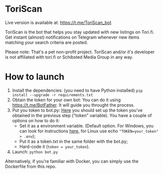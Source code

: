 # ToriScan
Live version is available at: https://t.me/ToriScan_bot

ToriScan is the bot that helps you stay updated with new listings on Tori.fi. Get instant (almost) notifications on Telegram whenever new items matching your search criteria are posted.

Please note: That's a pet non-profit project. ToriScan and/or it's developer is not affiliated with tori.fi or Schibsted Media Group in any way.

# How to launch
1. Install the dependencies:
(you need to have Python installed)
``` pip install --upgrade -r requirements.txt ```
2. Obtain the token for your own bot:
You can do it using https://t.me/BotFather. It will guide you throught the process.
3. Put you token to bot.py:
[Here](https://github.com/arealibusadrealiora/tori-scan-bot/blob/main/bot.py#L22) you should set up the token you've obtained in the previous step ("token" variable). You have a couple of options on how to do it:
    - Set it as a environment variable. (Default option. For Windows, you can look for instructions [here](https://learn.microsoft.com/en-us/previous-versions/windows/it-pro/windows-powershell-1.0/ff730964(v=technet.10)?redirectedfrom=MSDN), for Linux use echo ``` "TOKEN=your_token" > .env ```);
    - Put it as a token.txt in the same folder with the bot.py;
    - Hard-code it (``` token = your_token ```).
4. Launch:
``` python bot.py ``` 

Alternatively, if you're familiar with Docker, you can simply use the Dockerfile from this repo.
